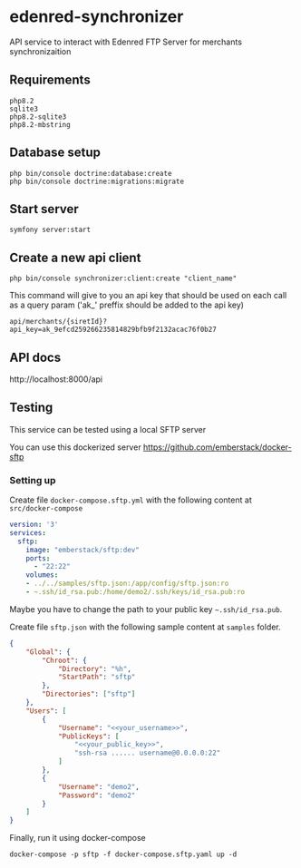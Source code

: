 # edenred-synchronizer

API service to interact with Edenred FTP Server for merchants synchronizaition

## Requirements
```
php8.2
sqlite3
php8.2-sqlite3
php8.2-mbstring
```
## Database setup
```shellsession
php bin/console doctrine:database:create
php bin/console doctrine:migrations:migrate
```

## Start server
```shellsession
symfony server:start
```

## Create a new api client
```shellsession
php bin/console synchronizer:client:create "client_name"
```
This command will give to you an api key that should be used on each call as a query param ('ak_' preffix should be added to the api key)
```
api/merchants/{siretId}?api_key=ak_9efcd259266235814829bfb9f2132acac76f0b27
```

## API docs

http://localhost:8000/api

## Testing

This service can be tested using a local SFTP server

You can use this dockerized server https://github.com/emberstack/docker-sftp

### Setting up
Create file `docker-compose.sftp.yml` with the following content at `src/docker-compose`

```yaml
version: '3'
services:
  sftp:
    image: "emberstack/sftp:dev"
    ports:
      - "22:22"
    volumes:
    - ../../samples/sftp.json:/app/config/sftp.json:ro
    - ~.ssh/id_rsa.pub:/home/demo2/.ssh/keys/id_rsa.pub:ro

```

Maybe you have to change the path to your public key `~.ssh/id_rsa.pub`.

Create file `sftp.json` with the following sample content at `samples` folder.

```json
{
    "Global": {
        "Chroot": {
            "Directory": "%h",
            "StartPath": "sftp"
        },
        "Directories": ["sftp"]
    },
    "Users": [
        {
            "Username": "<<your_username>>",
            "PublicKeys": [
                "<<your_public_key>>",
                "ssh-rsa ...... username@0.0.0.0:22"
            ]
        },
        {
            "Username": "demo2",
            "Password": "demo2"
        }
    ]
}

```

Finally, run it using docker-compose
```shellsession
docker-compose -p sftp -f docker-compose.sftp.yaml up -d
```
